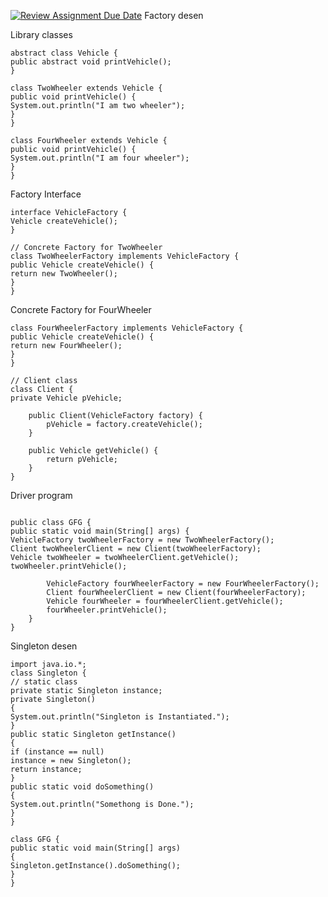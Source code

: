 [![Review Assignment Due Date](https://classroom.github.com/assets/deadline-readme-button-22041afd0340ce965d47ae6ef1cefeee28c7c493a6346c4f15d667ab976d596c.svg)](https://classroom.github.com/a/bm7i247I)
Factory desen

Library classes
```
abstract class Vehicle {
public abstract void printVehicle();
}

class TwoWheeler extends Vehicle {
public void printVehicle() {
System.out.println("I am two wheeler");
}
}

class FourWheeler extends Vehicle {
public void printVehicle() {
System.out.println("I am four wheeler");
}
}
```

Factory Interface
```
interface VehicleFactory {
Vehicle createVehicle();
}

// Concrete Factory for TwoWheeler
class TwoWheelerFactory implements VehicleFactory {
public Vehicle createVehicle() {
return new TwoWheeler();
}
}
```

Concrete Factory for FourWheeler
```
class FourWheelerFactory implements VehicleFactory {
public Vehicle createVehicle() {
return new FourWheeler();
}
}

// Client class
class Client {
private Vehicle pVehicle;

    public Client(VehicleFactory factory) {
        pVehicle = factory.createVehicle();
    }

    public Vehicle getVehicle() {
        return pVehicle;
    }
}
```

Driver program
```

public class GFG {
public static void main(String[] args) {
VehicleFactory twoWheelerFactory = new TwoWheelerFactory();
Client twoWheelerClient = new Client(twoWheelerFactory);
Vehicle twoWheeler = twoWheelerClient.getVehicle();
twoWheeler.printVehicle();

        VehicleFactory fourWheelerFactory = new FourWheelerFactory();
        Client fourWheelerClient = new Client(fourWheelerFactory);
        Vehicle fourWheeler = fourWheelerClient.getVehicle();
        fourWheeler.printVehicle();
    }
}
```


Singleton desen

```
import java.io.*;
class Singleton {
// static class
private static Singleton instance;
private Singleton()
{
System.out.println("Singleton is Instantiated.");
}
public static Singleton getInstance()
{
if (instance == null)
instance = new Singleton();
return instance;
}
public static void doSomething()
{
System.out.println("Somethong is Done.");
}
}

class GFG {
public static void main(String[] args)
{
Singleton.getInstance().doSomething();
}
}
```



